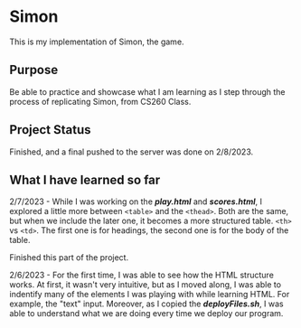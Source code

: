 # Simon
This is my implementation of Simon, the game.<br>

## Purpose
Be able to practice and showcase what I am learning as I step through the process of replicating Simon, from CS260 Class.

## Project Status

Finished, and a final pushed to the server was done on 2/8/2023.
## What I have learned so far

2/7/2023 - While I was working on the ***play.html*** and ***scores.html***, I explored a little more between `<table>` and the `<thead>`. Both are the same, but when we include the later one, it becomes a more structured table. 
`<th>` vs `<td>`. The first one is for headings, the second one is for the body of the table.

Finished this part of the project.

2/6/2023 - For the first time, I was able to see how the HTML structure works. At first, it wasn't very intuitive, but as I moved along, I was able to indentify many of the elements I was playing with while learning HTML. For example, the "text" input. Moreover, as I copied the ***deployFiles.sh***, I was able to understand what we are doing every time we deploy our program.
